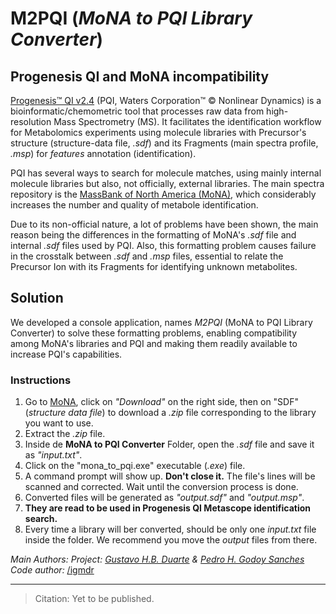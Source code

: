 # M2PQI (_MoNA to PQI Library Converter_)

## Progenesis QI and MoNA incompatibility

[Progenesis™ QI v2.4](https://www.nonlinear.com/progenesis/qi/v2.4/fraq/) (PQI, Waters Corporation™ © Nonlinear Dynamics) is a bioinformatic/chemometric tool that processes raw data from high-resolution Mass Spectrometry (MS). It facilitates the identification workflow for Metabolomics experiments using molecule libraries with Precursor's structure (structure-data file, _.sdf_) and its Fragments (main spectra profile, _.msp_) for _features_ annotation (identification).

PQI has several ways to search for molecule matches, using mainly internal molecule libraries but also, not officially, external libraries. The main spectra repository is the [MassBank of North America (MoNA)](https://mona.fiehnlab.ucdavis.edu/), which considerably increases the number and quality of metabole identification. 

Due to its non-official nature, a lot of problems have been shown, the main reason being the differences in the formatting of MoNA's _.sdf_ file and internal _.sdf_ files used by PQI. Also, this formatting problem causes failure in the crosstalk between _.sdf_ and _.msp_ files, essential to relate the Precursor Ion with its Fragments for identifying unknown metabolites.

## Solution

We developed a console application, names _M2PQI_ (MoNA to PQI Library Converter) to solve these formatting problems, enabling compatibility among MoNA's libraries and PQI and making them readily available to increase PQI's capabilities.

### Instructions
1. Go to [MoNA](https://mona.fiehnlab.ucdavis.edu/downloads), click on _"Download"_ on the right side, then on "SDF" (_structure data file_) to download a _.zip_ file corresponding to the library you want to use.
2. Extract the _.zip_ file.
3. Inside de **MoNA to PQI Converter** Folder, open the _.sdf_ file and save it as _"input.txt"_.
4. Click on the "mona_to_pqi.exe" executable (_.exe_) file.
5. A command prompt will show up. **Don't close it.** The file's lines will be scanned and corrected. Wait until the conversion process is done.
6. Converted files will be generated as _"output.sdf"_ and _"output.msp"_.
7. **They are read to be used in Progenesis QI Metascope identification search.**
9. Every time a library will ber converted, should be only one _input.txt_ file inside the folder. We recommend you move the _output_ files from there.

*Main Authors:*
_Project: [Gustavo H.B. Duarte](https://github.com/GustavoHBDuarte/) & [Pedro H. Godoy Sanches](https://github.com/pedrohgodoys/)_
_Code author:_ [/igmdr](https://github.com/igmdr/)

____

> Citation: Yet to be published.
